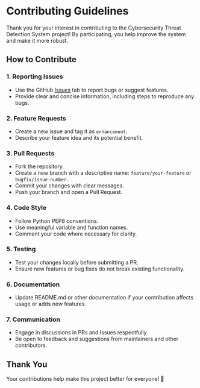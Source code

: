 # Contributing Guidelines

Thank you for your interest in contributing to the Cybersecurity Threat Detection System project! By participating, you help improve the system and make it more robust.

## How to Contribute

### 1. Reporting Issues
- Use the GitHub [Issues](https://github.com/Manojgowda898/semantic_book_recommender/issues) tab to report bugs or suggest features.
- Provide clear and concise information, including steps to reproduce any bugs.

### 2. Feature Requests
- Create a new issue and tag it as `enhancement`.
- Describe your feature idea and its potential benefit.

### 3. Pull Requests
- Fork the repository.
- Create a new branch with a descriptive name: `feature/your-feature` or `bugfix/issue-number`.
- Commit your changes with clear messages.
- Push your branch and open a Pull Request.

### 4. Code Style
- Follow Python PEP8 conventions.
- Use meaningful variable and function names.
- Comment your code where necessary for clarity.

### 5. Testing
- Test your changes locally before submitting a PR.
- Ensure new features or bug fixes do not break existing functionality.

### 6. Documentation
- Update README.md or other documentation if your contribution affects usage or adds new features.

### 7. Communication
- Engage in discussions in PRs and Issues respectfully.
- Be open to feedback and suggestions from maintainers and other contributors.

## Thank You
Your contributions help make this project better for everyone! 🎉

